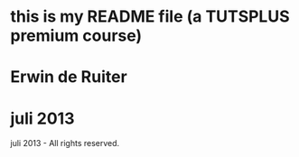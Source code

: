 # this is my README file (a TUTSPLUS premium course)
# Erwin de Ruiter
# juli 2013
juli 2013 - All rights reserved.
